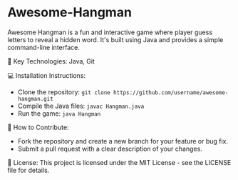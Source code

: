 # Awesome-Hangman
Awesome Hangman is a fun and interactive game where player guess letters to reveal a hidden word. It's built using Java and provides a simple command-line interface.

🔧 Key Technologies:
   Java, Git

💻 Installation Instructions:
   - Clone the repository: `git clone https://github.com/username/awesome-hangman.git`
   - Compile the Java files: `javac Hangman.java`
   - Run the game: `java Hangman`

🤝 How to Contribute:
   - Fork the repository and create a new branch for your feature or bug fix.
   - Submit a pull request with a clear description of your changes.

📄 License:
   This project is licensed under the MIT License - see the LICENSE file for details.
